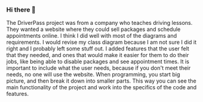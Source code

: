 ### Hi there 👋

<!--
**DigiSnoopy/DigiSnoopy** is a ✨ _special_ ✨ repository because its `README.md` (this file) appears on your GitHub profile.

Here are some ideas to get you started:

- 🔭 I’m currently working on ...
- 🌱 I’m currently learning ...
- 👯 I’m looking to collaborate on ...
- 🤔 I’m looking for help with ...
- 💬 Ask me about ...
- 📫 How to reach me: ...
- 😄 Pronouns: ...
- ⚡ Fun fact: ...
-->
The DriverPass project was from a company who teaches driving lessons. They wanted a website where they could sell packages and schedule appointments online.
I think I did well with most of the diagrams and requirements. 
I would revise my class diagram because I am not sure I did it right and I probably left some stuff out.
I added features that the user felt that they needed, and ones that would make it easier for them to do their jobs, like being able to disable packages and see appointment times. It is important to include what the user needs, because if you don't meet their needs, no one will use the website. 
When programming, you start big picture, and then break it down into smaller parts. This way you can see the main functionality of the project and work into the specifics of the code and features. 
